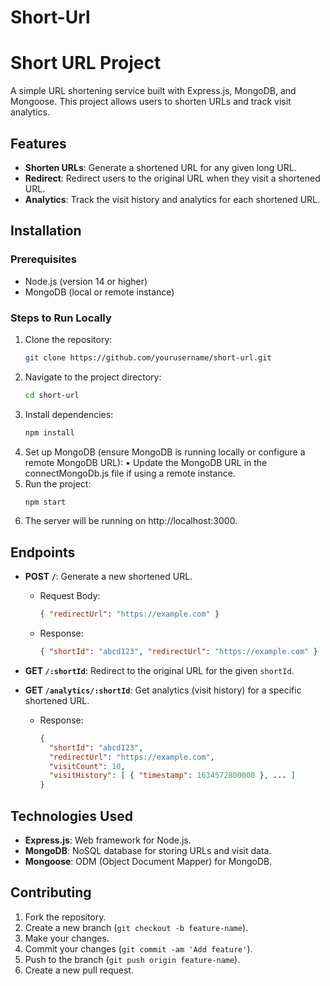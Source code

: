 # Short-Url

# Short URL Project

A simple URL shortening service built with Express.js, MongoDB, and Mongoose. This project allows users to shorten URLs and track visit analytics.

## Features
- **Shorten URLs**: Generate a shortened URL for any given long URL.
- **Redirect**: Redirect users to the original URL when they visit a shortened URL.
- **Analytics**: Track the visit history and analytics for each shortened URL.

## Installation

### Prerequisites
- Node.js (version 14 or higher)
- MongoDB (local or remote instance)

### Steps to Run Locally

1. Clone the repository:
     ```bash
   git clone https://github.com/yourusername/short-url.git
2.	Navigate to the project directory:
       ```bash
       cd short-url
4.	Install dependencies:
       ```bash
       npm install
6.	Set up MongoDB (ensure MongoDB is running locally or configure a remote MongoDB URL):
	•	Update the MongoDB URL in the connectMongoDb.js file if using a remote instance.
7. Run the project:
   ```bash
   npm start
9. The server will be running on http://localhost:3000.

## Endpoints

- **POST `/`**: Generate a new shortened URL.
  - Request Body: 
    ```json
    { "redirectUrl": "https://example.com" }
    ```
  - Response:
    ```json
    { "shortId": "abcd123", "redirectUrl": "https://example.com" }
    ```

- **GET `/:shortId`**: Redirect to the original URL for the given `shortId`.

- **GET `/analytics/:shortId`**: Get analytics (visit history) for a specific shortened URL.
  - Response:
    ```json
    {
      "shortId": "abcd123",
      "redirectUrl": "https://example.com",
      "visitCount": 10,
      "visitHistory": [ { "timestamp": 1634572800000 }, ... ]
    }
    ```

## Technologies Used
- **Express.js**: Web framework for Node.js.
- **MongoDB**: NoSQL database for storing URLs and visit data.
- **Mongoose**: ODM (Object Document Mapper) for MongoDB.

## Contributing

1. Fork the repository.
2. Create a new branch (`git checkout -b feature-name`).
3. Make your changes.
4. Commit your changes (`git commit -am 'Add feature'`).
5. Push to the branch (`git push origin feature-name`).
6. Create a new pull request.

   
